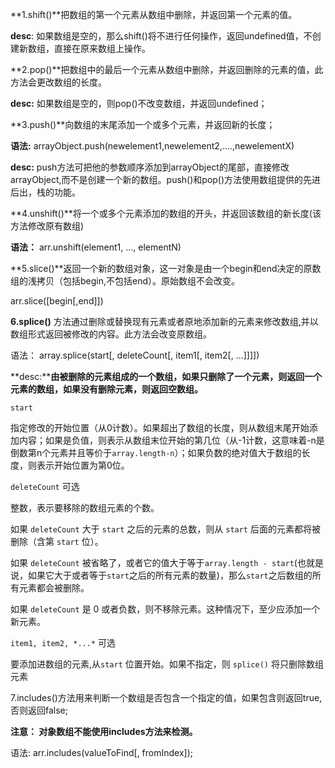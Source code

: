 **1.shift()**把数组的第一个元素从数组中删除，并返回第一个元素的值。

**desc**: 如果数组是空的，那么shift()将不进行任何操作，返回undefined值，不创建新数组，直接在原来数组上操作。

**2.pop()**把数组中的最后一个元素从数组中删除，并返回删除的元素的值，此方法会更改数组的长度。

**desc:** 如果数组是空的，则pop()不改变数组，并返回undefined；

**3.push()**向数组的末尾添加一个或多个元素，并返回新的长度；

**语法:** arrayObject.push(newelement1,newelement2,....,newelementX)

**desc:** push方法可把他的参数顺序添加到arrayObject的尾部，直接修改arrayObject,而不是创建一个新的数组。push()和pop()方法使用数组提供的先进后出，栈的功能。

**4.unshift()**将一个或多个元素添加的数组的开头，并返回该数组的新长度(该方法修改原有数组)

**语法：** arr.unshift(element1, ..., elementN)

**5.slice()**返回一个新的数组对象，这一对象是由一个begin和end决定的原数组的浅拷贝（包括begin,不包括end）。原始数组不会改变。

arr.slice([begin[,end]])



**6.splice()** 方法通过删除或替换现有元素或者原地添加新的元素来修改数组,并以数组形式返回被修改的内容。此方法会改变原数组。

语法： array.splice(start[, deleteCount[, item1[, item2[, ...]]]])

**desc:******由被删除的元素组成的一个数组，如果只删除了一个元素，则返回一个元素的数组，如果没有删除元素，则返回空数组。****

```
start
```

指定修改的开始位置（从0计数）。如果超出了数组的长度，则从数组末尾开始添加内容；如果是负值，则表示从数组末位开始的第几位（从-1计数，这意味着-n是倒数第n个元素并且等价于`array.length-n`）；如果负数的绝对值大于数组的长度，则表示开始位置为第0位。

`deleteCount` 可选

整数，表示要移除的数组元素的个数。

如果 `deleteCount` 大于 `start` 之后的元素的总数，则从 `start` 后面的元素都将被删除（含第 `start` 位）。

如果 `deleteCount` 被省略了，或者它的值大于等于`array.length - start`(也就是说，如果它大于或者等于`start`之后的所有元素的数量)，那么`start`之后数组的所有元素都会被删除。

如果 `deleteCount` 是 0 或者负数，则不移除元素。这种情况下，至少应添加一个新元素。

`item1, item2, *...*` 可选

要添加进数组的元素,从`start` 位置开始。如果不指定，则 `splice()` 将只删除数组元素

7.includes()方法用来判断一个数组是否包含一个指定的值，如果包含则返回true,否则返回false;

**注意： 对象数组不能使用includes方法来检测。**

语法: arr.includes(valueToFind[, fromIndex]);

